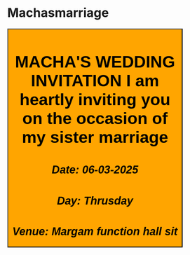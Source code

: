 # Machasmarriage
<style>



button{

background-color: skyblue;

color: black;

height:500px;

width: 400px;

font-size: 25px;

border-top-color: black;

border-block-end-color: green

border-end-end-radius: 20px;

background: orange;
}




</style>


<button>

<h2>MACHA'S WEDDING INVITATION</h

<p> I am heartly inviting you on the occasion of my sister marriage </p>

<h5>Date: 06-03-2025</h5>

<h5>Day: Thrusday </h5>

<h5>Venue: Margam function hall sit

</button>
